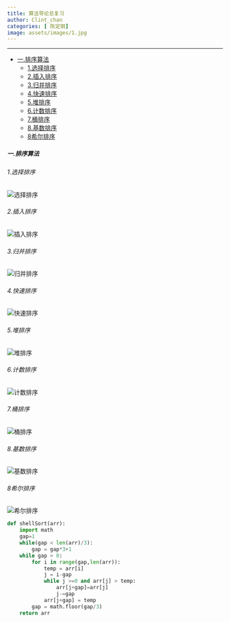 ```yaml
---
title: 算法导论总复习
author: Clint_chan
categories: [ 陈定钢]
image: assets/images/1.jpg
---
```

  
----------
* [一.排序算法](#一排序算法)
	* [1.选择排序](#1选择排序)
	* [2.插入排序](#2插入排序)
	* [3.归并排序](#3归并排序)
	* [4.快速排序](#4快速排序)
	* [5.堆排序](#5堆排序)
	* [6.计数排序](#6计数排序)
	* [7.桶排序](#7桶排序)
	* [8.基数排序](#8基数排序)
	* [8希尔排序](#8希尔排序)




 
 
##### 一.排序算法

###### 1.选择排序
![选择排序](https://clint-chan.github.io/CDG/assets/images/selectionSort.gif)
###### 2.插入排序
![插入排序](https://www.runoob.com/wp-content/uploads/2019/03/insertionSort.gif)
###### 3.归并排序
![归并排序](https://www.runoob.com/wp-content/uploads/2019/03/mergeSort.gif)
###### 4.快速排序
![快速排序](https://www.runoob.com/wp-content/uploads/2019/03/quickSort.gif)
###### 5.堆排序
![堆排序](https://www.runoob.com/wp-content/uploads/2019/03/heapSort.gif)
###### 6.计数排序
![计数排序](https://www.runoob.com/wp-content/uploads/2019/03/countingSort.gif)
###### 7.桶排序
![桶排序](https://www.runoob.com/wp-content/uploads/2019/03/Bucket_sort_2.svg_.png)
###### 8.基数排序
![基数排序](https://www.runoob.com/wp-content/uploads/2019/03/radixSort.gif)
###### 8希尔排序
![希尔排序](https://www.runoob.com/wp-content/uploads/2019/03/Sorting_shellsort_anim.gif)

``` python
def shellSort(arr):
    import math
    gap=1
    while(gap < len(arr)/3):
        gap = gap*3+1
    while gap > 0:
        for i in range(gap,len(arr)):
            temp = arr[i]
            j = i-gap
            while j >=0 and arr[j] > temp:
                arr[j+gap]=arr[j]
                j-=gap
            arr[j+gap] = temp
        gap = math.floor(gap/3)
    return arr
```

